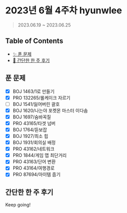 # 2023년 6월 4주차 hyunwlee

> 2023.06.19 ~ 2023.06.25

## Table of Contents

- [✨ 푼 문제](#푼-문제)
- [🤔 간단한 한 주 후기](#간단한-한-주-후기)

## 푼 문제

<!-- 📕 백준 : BOJ 문제번호/문제제목 e.g. BOJ 2577/숫자의 개수 -->
<!-- 📗 프로그래머스 : PRO 문제번호/문제제목 e.g. PRO 120812/최빈값 구하기 -->
<!-- 백준허브를 사용하시면 프로그래머스의 문제번호도 확인하실 수 있습니다 -->

- [x] BOJ 1463/1로 만들기
- [x] PRO 132265/롤케이크 자르기
- [ ] BOJ 1541/잃어버린 괄호
- [x] BOJ 1620/나는야 포켓몬 마스터 이다솜
- [x] BOJ 1697/숨바꼭질
- [x] PRO 43165/타겟 넘버
- [x] BOJ 1764/듣보잡
- [x] BOJ 1927/최소 힙
- [x] BOJ 1931/회의실 배정
- [x] PRO 43162/네트워크
- [x] PRO 1844/게임 맵 최단거리
- [x] PRO 43163/단어 변환
- [x] PRO 43164/여행경로
- [x] PRO 87694/아이템 줍기

## 간단한 한 주 후기

<!-- 한 주 후기를 간단하게 작성해주세요 ! -->

Keep going!

